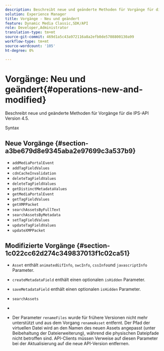 ```yaml
---
description: Beschreibt neue und geänderte Methoden für Vorgänge für die IPS-API Version 4.5.
solution: Experience Manager
title: Vorgänge - Neu und geändert
feature: Dynamic Media Classic,SDK/API
role: Developer,Administrator
translation-type: tm+mt
source-git-commit: 469d1a5c43a972116a8a2efb0de5708800130a99
workflow-type: tm+mt
source-wordcount: '105'
ht-degree: 0%

---
```



# Vorgänge: Neu und geändert{#operations-new-and-modified}

Beschreibt neue und geänderte Methoden für Vorgänge für die IPS-API Version 4.5.

Syntax

## Neue Vorgänge {#section-a3be679d8e9345aba2e97699c3a537b9}

* `addMediaPortalEvent`
* `addTagFieldValues`
* `cdnCacheInvalidation`
* `deleteTagFieldValues`
* `deleteTagFieldValues`
* `getDistinctMetadataValues`
* `getMediaPortalEvent`
* `getTagFieldValues`
* `getXMPPacket`
* `searchAssetsByFullText`
* `searchAssetsByMetadata`
* `setTagFieldValues`
* `updateTagFieldValues`
* `updateXMPPacket`

## Modifizierte Vorgänge {#section-1c022cc62d274c349837013f1c02ca51}

* `Asset` enthält  `animatedGifInfo`,  `swcInfo`,  `cssInfo`und  `javascriptInfo` Parameter.

* `createMetadataField` enthält einen optionalen  `isHidden` Parameter.

* `saveMetadataField` enthält einen optionalen  `isHidden` Parameter.

* `searchAssets`
* 
* Der Parameter `renameFiles` wurde für frühere Versionen nicht mehr unterstützt und aus dem Vorgang `renameAsset` entfernt. Der Pfad der virtuellen Datei wird an den Namen des neuen Assets angepasst (unter Beibehaltung der Dateierweiterung), während die physischen Dateipfade nicht betroffen sind. API-Clients müssen Verweise auf diesen Parameter bei der Aktualisierung auf die neue API-Version entfernen.

